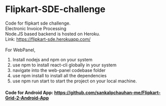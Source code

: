 # Flipkart-SDE-challenge
Code for flipkart sde challenge.<br> 
Electronic Invoice Processing <br>
Node.JS based backend is hosted on Heroku.<br> 
Link: ​https://flipkart-sde.herokuapp.com/ <br><br>
For WebPanel,<br>
1. Install nodejs and npm on your system <br>
2. use npm to install react-cli globally in your system <br>
3. navigate into the web-panel codebase folder <br>
4. use npm install to install all the dependencies <br>
5. use npm run start to start the project on your local machine. <br>

#### Code for Android App: https://github.com/sankalpchauhan-me/Flipkart-Grid-2-Android-App
